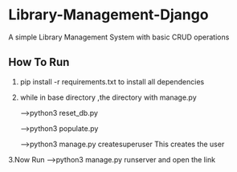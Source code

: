 # Library-Management-Django
A simple Library Management System with basic CRUD operations

## How To Run
1. pip install -r requirements.txt to install all dependencies
2. while in base directory ,the directory with manage.py 

    -->python3 reset_db.py
    
    -->python3 populate.py
    
    -->python3 manage.py createsuperuser  This creates the user
    
3.Now Run  -->python3 manage.py runserver  and open the link
